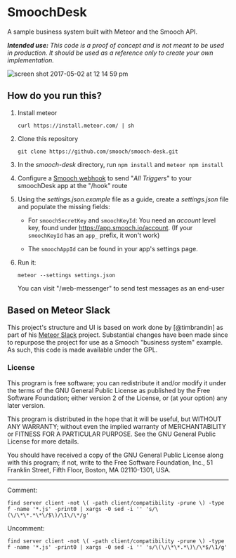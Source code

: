 # SmoochDesk

A sample business system built with Meteor and the Smooch API.

_**Intended use:** This code is a proof of concept and is not meant to be used in production. It should be used as a reference only to create your own implementation._

![screen shot 2017-05-02 at 12 14 59 pm](https://cloud.githubusercontent.com/assets/2235885/25628184/53bf3b0c-2f33-11e7-99f2-1ded2e733c02.png)


## How do you run this?

1. Install meteor

    `curl https://install.meteor.com/ | sh`

2. Clone this repository

    `git clone https://github.com/smooch/smooch-desk.git`

3. In the _smooch-desk_ directory, run `npm install` and `meteor npm install`

4. Configure a [Smooch webhook](https://app.smooch.io/integrations/webhook) to send "_All Triggers_" to your smoochDesk app at the "/hook" route

5. Using the _settings.json.example_ file as a guide, create a _settings.json_ file and populate the missing fields:
  
    - For `smoochSecretKey` and `smoochKeyId`: You need an *account* level key, found under https://app.smooch.io/account. (If your `smoochKeyId` has an `app_` prefix, it won't work)

    - The `smoochAppId` can be found in your app's settings page.

6. Run it:

    `meteor --settings settings.json`

    You can visit "/web-messenger" to send test messages as an end-user

## Based on Meteor Slack

This project's structure and UI is based on work done by [@timbrandin] as part of his [Meteor Slack](https://slides.com/timbrandin/meteor-slack) project. Substantial changes have been made since to repurpose the project for use as a Smooch "business system" example. As such, this code is made available under the GPL.

### License

This program is free software; you can redistribute it and/or
modify it under the terms of the GNU General Public License
as published by the Free Software Foundation; either version 2
of the License, or (at your option) any later version.

This program is distributed in the hope that it will be useful,
but WITHOUT ANY WARRANTY; without even the implied warranty of
MERCHANTABILITY or FITNESS FOR A PARTICULAR PURPOSE.  See the
GNU General Public License for more details.

You should have received a copy of the GNU General Public License
along with this program; if not, write to the Free Software
Foundation, Inc., 51 Franklin Street, Fifth Floor, Boston,
MA  02110-1301, USA.

-------

Comment:
```
find server client -not \( -path client/compatibility -prune \) -type f -name '*.js' -print0 | xargs -0 sed -i '' 's/\(\/\*\*.*\*\/$\)/\1\/\*/g'
```

Uncomment:
```
find server client -not \( -path client/compatibility -prune \) -type f -name '*.js' -print0 | xargs -0 sed -i '' 's/\(\/\*\*.*\)\/\*$/\1/g'
```

